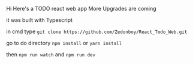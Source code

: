 Hi Here's a TODO react web app
More Upgrades are coming

it was built with Typescript

in cmd type
`git clone https://github.com/Zedonboy/React_Todo_Web.git`

go to do directory
`npm install` or `yarn install`

then 
`npm run watch` and `npm run dev`